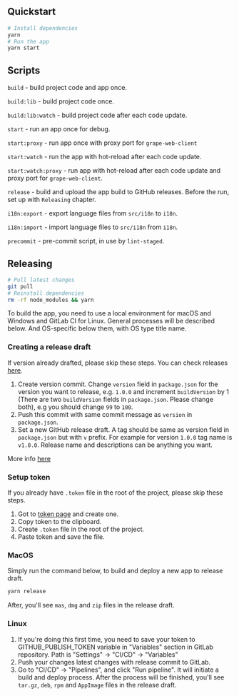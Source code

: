 ## Quickstart

```bash
# Install dependencies
yarn
# Run the app
yarn start
```

## Scripts

`build` - build project code and app once.

`build:lib` - build project code once.

`build:lib:watch` - build project code after each code update.

`start` - run an app once for debug.

`start:proxy` - run app once with proxy port for `grape-web-client`

`start:watch` - run the app with hot-reload after each code update.

`start:watch:proxy` - run app with hot-reload after each code update and proxy port for `grape-web-client`.

`release` - build and upload the app build to GitHub releases. Before the run, set up with `Releasing` chapter.

`i18n:export` - export language files from `src/i18n` to `i18n`.

`i18n:import` - import language files to `src/i18n` from `i18n`.

`precommit` - pre-commit script, in use by `lint-staged`.

## Releasing

```bash
# Pull latest changes
git pull
# Reinstall dependencies
rm -rf node_modules && yarn
```

To build the app, you need to use a local environment for macOS and Windows and GitLab CI for Linux.
General processes will be described below. And OS-specific below them, with OS type title name.

### Creating a release draft

If version already drafted, please skip these steps.
You can check releases [here](https://github.com/ubergrape/grape-electron/releases).

1. Create version commit. Change `version` field in `package.json` for the version you want to release, e.g. `1.0.0` and increment `buildVersion` by 1 (There are two `buildVersion` fields in `package.json`. Please change both), e.g you should change `99` to `100`.
2. Push this commit with same commit message as `version` in `package.json`.
3. Set a new GitHub release draft. A tag should be same as version field in `package.json` but with `v` prefix. For example for version `1.0.0` tag name is `v1.0.0`. Release name and descriptions can be anything you want.

More info [here](https://www.electron.build/configuration/publish.html#recommended-github-releases-workflow)

### Setup token

If you already have `.token` file in the root of the project, please skip these steps.

1. Got to [token page](https://github.com/settings/tokens) and create one.
2. Copy token to the clipboard.
3. Create `.token` file in the root of the project.
4. Paste token and save the file.

### MacOS

Simply run the command below, to build and deploy a new app to release draft.

```bash
yarn release
```

After, you'll see `mas`, `dmg` and `zip` files in the release draft.

### Linux

1. If you're doing this first time, you need to save your token to GITHUB_PUBLISH_TOKEN variable in "Variables" section in GitLab repository. Path is "Settings" -> "CI/CD" -> "Variables"
2. Push your changes latest changes with release commit to GitLab.
3. Go to "CI/CD" -> "Pipelines", and click "Run pipeline". It will initiate a build and deploy process. After the process will be finished, you'll see `tar.gz`, `deb`, `rpm` and `AppImage` files in the release draft.

